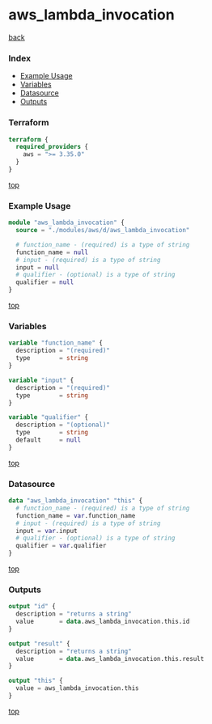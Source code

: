# aws_lambda_invocation

[back](../aws.md)

### Index

- [Example Usage](#example-usage)
- [Variables](#variables)
- [Datasource](#datasource)
- [Outputs](#outputs)

### Terraform

```terraform
terraform {
  required_providers {
    aws = ">= 3.35.0"
  }
}
```

[top](#index)

### Example Usage

```terraform
module "aws_lambda_invocation" {
  source = "./modules/aws/d/aws_lambda_invocation"

  # function_name - (required) is a type of string
  function_name = null
  # input - (required) is a type of string
  input = null
  # qualifier - (optional) is a type of string
  qualifier = null
}
```

[top](#index)

### Variables

```terraform
variable "function_name" {
  description = "(required)"
  type        = string
}

variable "input" {
  description = "(required)"
  type        = string
}

variable "qualifier" {
  description = "(optional)"
  type        = string
  default     = null
}
```

[top](#index)

### Datasource

```terraform
data "aws_lambda_invocation" "this" {
  # function_name - (required) is a type of string
  function_name = var.function_name
  # input - (required) is a type of string
  input = var.input
  # qualifier - (optional) is a type of string
  qualifier = var.qualifier
}
```

[top](#index)

### Outputs

```terraform
output "id" {
  description = "returns a string"
  value       = data.aws_lambda_invocation.this.id
}

output "result" {
  description = "returns a string"
  value       = data.aws_lambda_invocation.this.result
}

output "this" {
  value = aws_lambda_invocation.this
}
```

[top](#index)